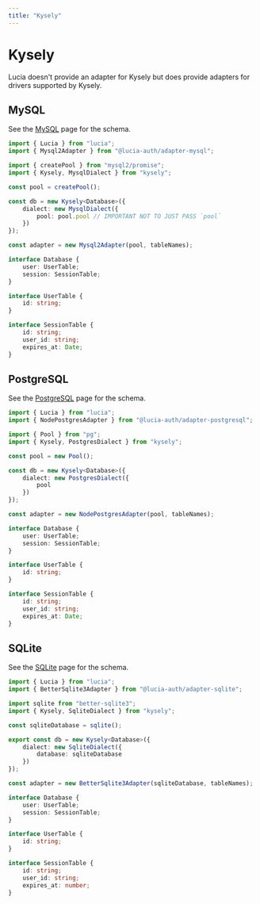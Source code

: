 ```yaml
---
title: "Kysely"
---
```


# Kysely

Lucia doesn't provide an adapter for Kysely but does provide adapters for drivers supported by Kysely.

## MySQL

See the [MySQL](/database/mysql) page for the schema.

```ts
import { Lucia } from "lucia";
import { Mysql2Adapter } from "@lucia-auth/adapter-mysql";

import { createPool } from "mysql2/promise";
import { Kysely, MysqlDialect } from "kysely";

const pool = createPool();

const db = new Kysely<Database>({
	dialect: new MysqlDialect({
		pool: pool.pool // IMPORTANT NOT TO JUST PASS `pool`
	})
});

const adapter = new Mysql2Adapter(pool, tableNames);

interface Database {
	user: UserTable;
	session: SessionTable;
}

interface UserTable {
	id: string;
}

interface SessionTable {
	id: string;
	user_id: string;
	expires_at: Date;
}
```

## PostgreSQL

See the [PostgreSQL](/database/postgresql) page for the schema.

```ts
import { Lucia } from "lucia";
import { NodePostgresAdapter } from "@lucia-auth/adapter-postgresql";

import { Pool } from "pg";
import { Kysely, PostgresDialect } from "kysely";

const pool = new Pool();

const db = new Kysely<Database>({
	dialect: new PostgresDialect({
		pool
	})
});

const adapter = new NodePostgresAdapter(pool, tableNames);

interface Database {
	user: UserTable;
	session: SessionTable;
}

interface UserTable {
	id: string;
}

interface SessionTable {
	id: string;
	user_id: string;
	expires_at: Date;
}
```

## SQLite

See the [SQLite](/database/sqlite) page for the schema.

```ts
import { Lucia } from "lucia";
import { BetterSqlite3Adapter } from "@lucia-auth/adapter-sqlite";

import sqlite from "better-sqlite3";
import { Kysely, SqliteDialect } from "kysely";

const sqliteDatabase = sqlite();

export const db = new Kysely<Database>({
	dialect: new SqliteDialect({
		database: sqliteDatabase
	})
});

const adapter = new BetterSqlite3Adapter(sqliteDatabase, tableNames);

interface Database {
	user: UserTable;
	session: SessionTable;
}

interface UserTable {
	id: string;
}

interface SessionTable {
	id: string;
	user_id: string;
	expires_at: number;
}
```
